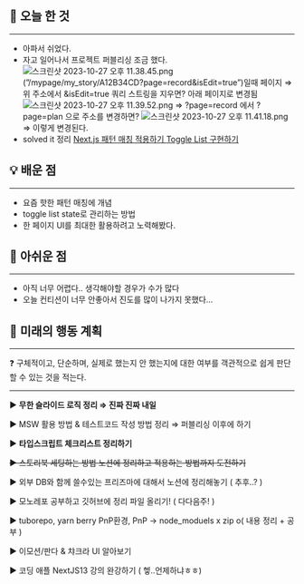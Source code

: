## 🚩 오늘 한 것

---

- 아파서 쉬었다.
- 자고 일어나서 프로젝트 퍼블리싱 조금 했다.
  ![스크린샷 2023-10-27 오후 11.38.45.png](https://prod-files-secure.s3.us-west-2.amazonaws.com/79e8952c-e574-431f-9bc3-5ddb69be673c/96c1fd16-4ebc-458e-b043-8a0a245e8919/%E1%84%89%E1%85%B3%E1%84%8F%E1%85%B3%E1%84%85%E1%85%B5%E1%86%AB%E1%84%89%E1%85%A3%E1%86%BA_2023-10-27_%E1%84%8B%E1%85%A9%E1%84%92%E1%85%AE_11.38.45.png)
  (”/mypage/my_story/A12B34CD?page=record&isEdit=true”)일때 페이지
  ⇒ 위 주소에서 &isEdit=true 쿼리 스트링을 지우면? 아래 페이지로 변경됨
  ![스크린샷 2023-10-27 오후 11.39.52.png](https://prod-files-secure.s3.us-west-2.amazonaws.com/79e8952c-e574-431f-9bc3-5ddb69be673c/3e5f6752-e0bb-45d5-95fa-fdd8f4cbf73c/%E1%84%89%E1%85%B3%E1%84%8F%E1%85%B3%E1%84%85%E1%85%B5%E1%86%AB%E1%84%89%E1%85%A3%E1%86%BA_2023-10-27_%E1%84%8B%E1%85%A9%E1%84%92%E1%85%AE_11.39.52.png)
  ⇒ ?page=record 에서 ?page=plan 으로 주소를 변경하면?
  ![스크린샷 2023-10-27 오후 11.41.18.png](https://prod-files-secure.s3.us-west-2.amazonaws.com/79e8952c-e574-431f-9bc3-5ddb69be673c/d607132d-5c0d-4a08-931b-35dacc7590b5/%E1%84%89%E1%85%B3%E1%84%8F%E1%85%B3%E1%84%85%E1%85%B5%E1%86%AB%E1%84%89%E1%85%A3%E1%86%BA_2023-10-27_%E1%84%8B%E1%85%A9%E1%84%92%E1%85%AE_11.41.18.png)
  ⇒ 이렇게 변경된다.
- solved it 정리
  [Next.js 패턴 매칭 적용하기 ](https://www.notion.so/Next-js-0ae4f58095ce48a2ac201372030dbfa6?pvs=21)
  [Toggle List 구현하기](https://www.notion.so/Toggle-List-ef679d5da41e4ac89d80db46159ad1ed?pvs=21)

## 💡 배운 점

---

- 요즘 핫한 패턴 매칭에 개념
- toggle list state로 관리하는 방법
- 한 페이지 UI를 최대한 활용하려고 노력해봤다.

## 🥹 아쉬운 점

---

- 아직 너무 어렵다.. 생각해야할 경우가 수가 많다
- 오늘 컨티션이 너무 안좋아서 진도를 많이 나가지 못했다…

## 📝 미래의 행동 계획

---

<aside>
❓ 구체적이고, 단순하며, 실제로 했는지 안 했는지에 대한 여부를 객관적으로 쉽게 판단할 수 있는 것을 적는다.

</aside>

---

► **무한 슬라이드 로직 정리 ⇒ 진짜 진짜 내일**

► MSW 활용 방법 & 테스트코드 작성 방법 정리 ⇒ 퍼블리싱 이후에 하기

► **타입스크립트 체크리스트 정리하기**

~~► 스토리북 세팅하는 방법 노션에 정리하고 적용하는 방법까지 도전하기~~

► 외부 DB와 함께 쓸수있는 프리즈마에 대해서 노션에 정리해놓기 ( 추후..? )

► 모노레포 공부하고 깃허브에 정리 파일 올리기! ( 다다음주! )

► tuborepo, yarn berry PnP환경, PnP -> node_moduels x zip o( 내용 정리 + 공부 )

► 이모션/판다 & 챠크라 UI 알아보기

► 코딩 애플 NextJS13 강의 완강하기 ( 헿..언제하냐ㅎㅎ)
